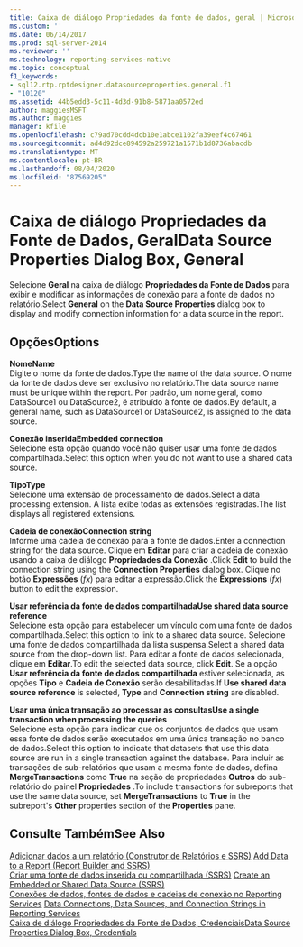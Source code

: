 ```yaml
---
title: Caixa de diálogo Propriedades da fonte de dados, geral | Microsoft Docs
ms.custom: ''
ms.date: 06/14/2017
ms.prod: sql-server-2014
ms.reviewer: ''
ms.technology: reporting-services-native
ms.topic: conceptual
f1_keywords:
- sql12.rtp.rptdesigner.datasourceproperties.general.f1
- "10120"
ms.assetid: 44b5edd3-5c11-4d3d-91b8-5871aa0572ed
author: maggiesMSFT
ms.author: maggies
manager: kfile
ms.openlocfilehash: c79ad70cdd4dcb10e1abce1102fa39eef4c67461
ms.sourcegitcommit: ad4d92dce894592a259721a1571b1d8736abacdb
ms.translationtype: MT
ms.contentlocale: pt-BR
ms.lasthandoff: 08/04/2020
ms.locfileid: "87569205"
---
```

# <a name="data-source-properties-dialog-box-general"></a><span data-ttu-id="b1a00-102">Caixa de diálogo Propriedades da Fonte de Dados, Geral</span><span class="sxs-lookup"><span data-stu-id="b1a00-102">Data Source Properties Dialog Box, General</span></span>
  <span data-ttu-id="b1a00-103">Selecione **Geral** na caixa de diálogo **Propriedades da Fonte de Dados** para exibir e modificar as informações de conexão para a fonte de dados no relatório.</span><span class="sxs-lookup"><span data-stu-id="b1a00-103">Select **General** on the **Data Source Properties** dialog box to display and modify connection information for a data source in the report.</span></span>  
  
## <a name="options"></a><span data-ttu-id="b1a00-104">Opções</span><span class="sxs-lookup"><span data-stu-id="b1a00-104">Options</span></span>  
 <span data-ttu-id="b1a00-105">**Nome**</span><span class="sxs-lookup"><span data-stu-id="b1a00-105">**Name**</span></span>  
 <span data-ttu-id="b1a00-106">Digite o nome da fonte de dados.</span><span class="sxs-lookup"><span data-stu-id="b1a00-106">Type the name of the data source.</span></span> <span data-ttu-id="b1a00-107">O nome da fonte de dados deve ser exclusivo no relatório.</span><span class="sxs-lookup"><span data-stu-id="b1a00-107">The data source name must be unique within the report.</span></span> <span data-ttu-id="b1a00-108">Por padrão, um nome geral, como DataSource1 ou DataSource2, é atribuído à fonte de dados.</span><span class="sxs-lookup"><span data-stu-id="b1a00-108">By default, a general name, such as DataSource1 or DataSource2, is assigned to the data source.</span></span>  
  
 <span data-ttu-id="b1a00-109">**Conexão inserida**</span><span class="sxs-lookup"><span data-stu-id="b1a00-109">**Embedded connection**</span></span>  
 <span data-ttu-id="b1a00-110">Selecione esta opção quando você não quiser usar uma fonte de dados compartilhada.</span><span class="sxs-lookup"><span data-stu-id="b1a00-110">Select this option when you do not want to use a shared data source.</span></span>  
  
 <span data-ttu-id="b1a00-111">**Tipo**</span><span class="sxs-lookup"><span data-stu-id="b1a00-111">**Type**</span></span>  
 <span data-ttu-id="b1a00-112">Selecione uma extensão de processamento de dados.</span><span class="sxs-lookup"><span data-stu-id="b1a00-112">Select a data processing extension.</span></span> <span data-ttu-id="b1a00-113">A lista exibe todas as extensões registradas.</span><span class="sxs-lookup"><span data-stu-id="b1a00-113">The list displays all registered extensions.</span></span>  
  
 <span data-ttu-id="b1a00-114">**Cadeia de conexão**</span><span class="sxs-lookup"><span data-stu-id="b1a00-114">**Connection string**</span></span>  
 <span data-ttu-id="b1a00-115">Informe uma cadeia de conexão para a fonte de dados.</span><span class="sxs-lookup"><span data-stu-id="b1a00-115">Enter a connection string for the data source.</span></span> <span data-ttu-id="b1a00-116">Clique em **Editar** para criar a cadeia de conexão usando a caixa de diálogo **Propriedades da Conexão** .</span><span class="sxs-lookup"><span data-stu-id="b1a00-116">Click **Edit** to build the connection string using the **Connection Properties** dialog box.</span></span> <span data-ttu-id="b1a00-117">Clique no botão **Expressões** (*fx*) para editar a expressão.</span><span class="sxs-lookup"><span data-stu-id="b1a00-117">Click the **Expressions** (*fx*) button to edit the expression.</span></span>  
  
 <span data-ttu-id="b1a00-118">**Usar referência da fonte de dados compartilhada**</span><span class="sxs-lookup"><span data-stu-id="b1a00-118">**Use shared data source reference**</span></span>  
 <span data-ttu-id="b1a00-119">Selecione esta opção para estabelecer um vínculo com uma fonte de dados compartilhada.</span><span class="sxs-lookup"><span data-stu-id="b1a00-119">Select this option to link to a shared data source.</span></span> <span data-ttu-id="b1a00-120">Selecione uma fonte de dados compartilhada da lista suspensa.</span><span class="sxs-lookup"><span data-stu-id="b1a00-120">Select a shared data source from the drop-down list.</span></span> <span data-ttu-id="b1a00-121">Para editar a fonte de dados selecionada, clique em **Editar**.</span><span class="sxs-lookup"><span data-stu-id="b1a00-121">To edit the selected data source, click **Edit**.</span></span> <span data-ttu-id="b1a00-122">Se a opção **Usar referência da fonte de dados compartilhada** estiver selecionada, as opções **Tipo** e **Cadeia de Conexão** serão desabilitadas.</span><span class="sxs-lookup"><span data-stu-id="b1a00-122">If **Use shared data source reference** is selected, **Type** and **Connection string** are disabled.</span></span>  
  
 <span data-ttu-id="b1a00-123">**Usar uma única transação ao processar as consultas**</span><span class="sxs-lookup"><span data-stu-id="b1a00-123">**Use a single transaction when processing the queries**</span></span>  
 <span data-ttu-id="b1a00-124">Selecione esta opção para indicar que os conjuntos de dados que usam essa fonte de dados serão executados em uma única transação no banco de dados.</span><span class="sxs-lookup"><span data-stu-id="b1a00-124">Select this option to indicate that datasets that use this data source are run in a single transaction against the database.</span></span> <span data-ttu-id="b1a00-125">Para incluir as transações de sub-relatórios que usam a mesma fonte de dados, defina **MergeTransactions** como **True** na seção de propriedades **Outros** do sub-relatório do painel **Propriedades** .</span><span class="sxs-lookup"><span data-stu-id="b1a00-125">To include transactions for subreports that use the same data source, set **MergeTransactions** to **True** in the subreport's **Other** properties section of the **Properties** pane.</span></span>  
  
## <a name="see-also"></a><span data-ttu-id="b1a00-126">Consulte Também</span><span class="sxs-lookup"><span data-stu-id="b1a00-126">See Also</span></span>  
 <span data-ttu-id="b1a00-127">[Adicionar dados a um relatório &#40;Construtor de Relatórios e SSRS&#41;](report-data/report-datasets-ssrs.md) </span><span class="sxs-lookup"><span data-stu-id="b1a00-127">[Add Data to a Report &#40;Report Builder and SSRS&#41;](report-data/report-datasets-ssrs.md) </span></span>  
 <span data-ttu-id="b1a00-128">[Criar uma fonte de dados inserida ou compartilhada &#40;SSRS&#41;](../../2014/reporting-services/create-an-embedded-or-shared-data-source-ssrs.md) </span><span class="sxs-lookup"><span data-stu-id="b1a00-128">[Create an Embedded or Shared Data Source &#40;SSRS&#41;](../../2014/reporting-services/create-an-embedded-or-shared-data-source-ssrs.md) </span></span>  
 <span data-ttu-id="b1a00-129">[Conexões de dados, fontes de dados e cadeias de conexão no Reporting Services](../../2014/reporting-services/data-connections-data-sources-and-connection-strings-in-reporting-services.md) </span><span class="sxs-lookup"><span data-stu-id="b1a00-129">[Data Connections, Data Sources, and Connection Strings in Reporting Services](../../2014/reporting-services/data-connections-data-sources-and-connection-strings-in-reporting-services.md) </span></span>  
 [<span data-ttu-id="b1a00-130">Caixa de diálogo Propriedades da Fonte de Dados, Credenciais</span><span class="sxs-lookup"><span data-stu-id="b1a00-130">Data Source Properties Dialog Box, Credentials</span></span>](../../2014/reporting-services/data-source-properties-dialog-box-credentials.md)  
  
  
